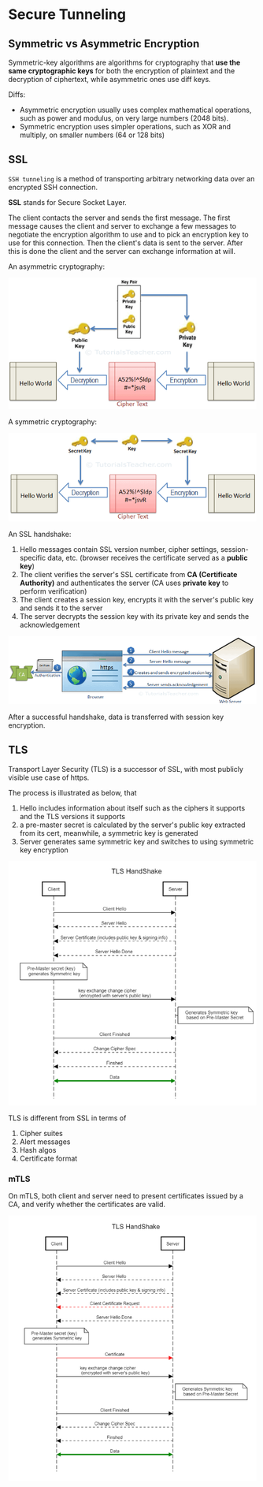 # Secure Tunneling

## Symmetric vs Asymmetric Encryption

Symmetric-key algorithms are algorithms for cryptography that **use the same cryptographic keys** for both the encryption of plaintext and the decryption of ciphertext, while asymmetric ones use diff keys.

Diffs:

* Asymmetric encryption usually uses complex mathematical operations, such as power and modulus, on very large numbers (2048 bits).
* Symmetric encryption uses simpler operations, such as XOR and multiply, on smaller numbers (64 or 128 bits)


## SSL 

`SSH tunneling` is a method of transporting arbitrary networking data over an encrypted SSH connection.

**SSL** stands for Secure Socket Layer.

The client contacts the server and sends the first message. The first message causes the client and server to exchange a few messages to negotiate the encryption algorithm to use and to pick an encryption key to use for this connection. Then the client's data is sent to the server. After this is done the client and the server can exchange information at will.

An asymmetric cryptography:

![asymmetric_cryptography](imgs/asymmetric_cryptography.png "asymmetric_cryptography")

A symmetric cryptography:

![symmetric-cryptography](imgs/symmetric-cryptography.png "symmetric-cryptography")

An SSL handshake:

1. Hello messages contain SSL version number, cipher settings, session-specific data, etc. (browser receives the certificate served as a **public key**)
2. The client verifies the server's SSL certificate from **CA (Certificate Authority)** and authenticates the server (CA uses **private key** to perform verification)
3. The client creates a session key, encrypts it with the server's public key and sends it to the server
4. The server decrypts the session key with its private key and sends the acknowledgement

![ssl-handshack](imgs/ssl-handshack.png "ssl-handshack")

After a successful handshake, data is transferred with session key encryption.

## TLS

Transport Layer Security (TLS) is a successor of SSL, with most publicly visible use case of https.

The process is illustrated as below, that
1. Hello includes information about itself such as the ciphers it supports and the TLS versions it supports
2. a pre-master secret is calculated by the server's public key extracted from its cert, meanwhile, a symmetric key is generated
3. Server generates same symmetric key and switches to using symmetric key encryption

![TLS_handshake](imgs/TLS_handshake.png "TLS_handshake")

TLS is different from SSL in terms of 
1. Cipher suites
2. Alert messages
3. Hash algos
4. Certificate format 

### mTLS

On mTLS, both client and server need to present certificates issued by a CA, and verify whether the certificates are valid.

![mTLS_handshake](imgs/mTLS_handshake.png "mTLS_handshake")